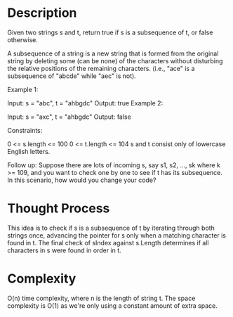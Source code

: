 # Description 

Given two strings s and t, return true if s is a subsequence of t, or false otherwise.

A subsequence of a string is a new string that is formed from the original string by deleting some (can be none) of the characters without disturbing the relative positions of the remaining characters. (i.e., "ace" is a subsequence of "abcde" while "aec" is not).

 

Example 1:

Input: s = "abc", t = "ahbgdc"
Output: true
Example 2:

Input: s = "axc", t = "ahbgdc"
Output: false
 

Constraints:

0 <= s.length <= 100
0 <= t.length <= 104
s and t consist only of lowercase English letters.
 

Follow up: Suppose there are lots of incoming s, say s1, s2, ..., sk where k >= 109, and you want to check one by one to see if t has its subsequence. In this scenario, how would you change your code?

# Thought Process

This idea is to check if s is a subsequence of t by iterating through both strings once, advancing the pointer for s only when a matching character is found in t. The final check of sIndex against s.Length determines if all characters in s were found in order in t.

# Complexity

O(n) time complexity, where n is the length of string t. The space complexity is O(1) as we're only using a constant amount of extra space.
